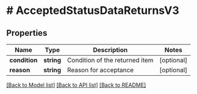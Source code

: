 # # AcceptedStatusDataReturnsV3

## Properties

Name | Type | Description | Notes
------------ | ------------- | ------------- | -------------
**condition** | **string** | Condition of the returned item | [optional]
**reason** | **string** | Reason for acceptance | [optional]

[[Back to Model list]](../../README.md#models) [[Back to API list]](../../README.md#endpoints) [[Back to README]](../../README.md)
